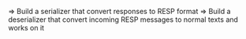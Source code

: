 => Build a serializer that convert responses to RESP format
=> Build a deserializer that convert incoming RESP messages to normal texts and works on it
